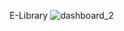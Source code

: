 E-Library
![dashboard_2](https://github.com/Rowalewa/E-Library/assets/132871124/c7ad337b-d759-4eb0-a557-f632e56a421d)
